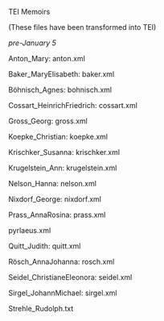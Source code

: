 TEI Memoirs

(These files have been transformed into TEI)




_pre-January 5_


Anton_Mary: anton.xml

Baker_MaryElisabeth: baker.xml

Böhnisch_Agnes: bohnisch.xml

Cossart_HeinrichFriedrich: cossart.xml

Gross_Georg: gross.xml

Koepke_Christian: koepke.xml

Krischker_Susanna: krischker.xml

Krugelstein_Ann: krugelstein.xml

Nelson_Hanna: nelson.xml

Nixdorf_George: nixdorf.xml

Prass_AnnaRosina: prass.xml

pyrlaeus.xml

Quitt_Judith: quitt.xml

Rösch_AnnaJohanna: rosch.xml

Seidel_ChristianeEleonora: seidel.xml

Sirgel_JohannMichael: sirgel.xml

Strehle_Rudolph.txt